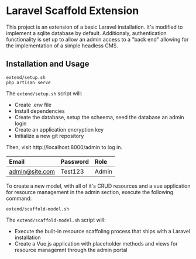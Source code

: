 # Laravel Scaffold Extension

This project is an extension of a basic Laravel installation. It's modified to implement a sqlite database by default. Additionaly, authentication functionality is set up to allow an admin access to a "back end" allowing for the implementation of a simple headless CMS.

## Installation and Usage

```shell
extend/setup.sh
php artisan serve
```

The `extend/setup.sh` script will:

* Create .env file
* Install dependencies
* Create the database, setup the scheema, seed the database an admin login
* Create an application encryption key
* Initialize a new git repository

Then, visit http://localhost:8000/admin to log in.

| Email          | Password | Role  |
|:---------------|:---------|:------|
| admin@site.com | Test123  | Admin |

To create a new model, with all of it's CRUD resources and a vue application for resource management in the admin section, execute the following command:

```shell
extend/scaffold-model.sh
```

The `extend/scaffold-model.sh` script will:

* Execute the built-in resource scaffoling process that ships with a Laravel installation
* Create a Vue.js application with placeholder methods and views for resource managemnt through the admin portal
